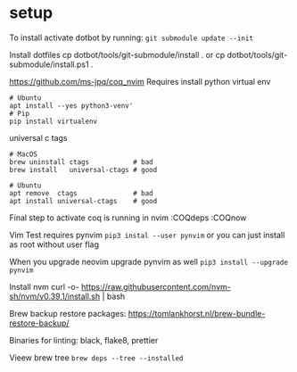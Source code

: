 # setup
To install activate dotbot by running:
`git submodule update --init`

Install dotfiles
cp dotbot/tools/git-submodule/install .
or
cp dotbot/tools/git-submodule/install.ps1 .

https://github.com/ms-jpq/coq_nvim
Requires install
python virtual env 
```
# Ubuntu
apt install --yes python3-venv'
# Pip
pip install virtualenv
```

universal c tags
```
# MacOS
brew uninstall ctags           # bad
brew install   universal-ctags # good

# Ubuntu
apt remove  ctags              # bad
apt install universal-ctags    # good
```
Final step to activate coq is running in nvim
:COQdeps
:COQnow

Vim Test requires pynvim
`pip3 instal --user pynvim` or you can just install as root without user flag

When you upgrade neovim upgrade pynvim as well
`pip3 install --upgrade pynvim`

Install nvm
curl -o- https://raw.githubusercontent.com/nvm-sh/nvm/v0.39.1/install.sh | bash

Brew backup restore packages: https://tomlankhorst.nl/brew-bundle-restore-backup/

Binaries for linting:
black, flake8, prettier

Vieew brew tree
`brew deps --tree --installed`
